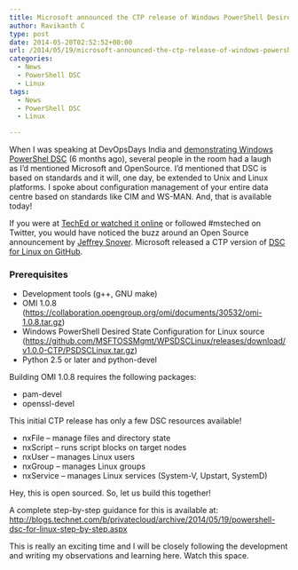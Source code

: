 ```yaml
---
title: Microsoft announced the CTP release of Windows PowerShell Desired State Configuration for Linux
author: Ravikanth C
type: post
date: 2014-05-20T02:52:52+00:00
url: /2014/05/19/microsoft-announced-the-ctp-release-of-windows-powershell-desired-state-configuration-for-linux/
categories:
  - News
  - PowerShell DSC
  - Linux
tags:
  - News
  - PowerShell DSC
  - Linux

---
```

When I was speaking at DevOpsDays India and [demonstrating Windows PowerShel DSC][1] (6 months ago), several people in the room had a laugh as I&#8217;d mentioned Microsoft and OpenSource. I&#8217;d mentioned that DSC is based on standards and it will, one day, be extended to Unix and Linux platforms. I spoke about configuration management of your entire data centre based on standards like CIM and WS-MAN. And, that is available today!

If you were at [TechEd or watched it online][2] or followed #msteched on Twitter, you would have noticed the buzz around an Open Source announcement by [Jeffrey Snover][3]. Microsoft released a CTP version of [DSC for Linux on GitHub][4].

### Prerequisites

- Development tools (g++, GNU make)
- OMI 1.0.8 (https://collaboration.opengroup.org/omi/documents/30532/omi-1.0.8.tar.gz)
- Windows PowerShell Desired State Configuration for Linux source (https://github.com/MSFTOSSMgmt/WPSDSCLinux/releases/download/v1.0.0-CTP/PSDSCLinux.tar.gz)
- Python 2.5 or later and python-devel

Building OMI 1.0.8 requires the following packages:

- pam-devel
- openssl-devel

This initial CTP release has only a few DSC resources available!

- nxFile – manage files and directory state
- nxScript – runs script blocks on target nodes
- nxUser – manages Linux users
- nxGroup – manages Linux groups
- nxService – manages Linux services (System-V, Upstart, SystemD)

Hey, this is open sourced. So, let us build this together!

A complete step-by-step guidance for this is available at: http://blogs.technet.com/b/privatecloud/archive/2014/05/19/powershell-dsc-for-linux-step-by-step.aspx

This is really an exciting time and I will be closely following the development and writing my observations and learning here. Watch this space.

[1]: http://devopsdays.org/events/2013-india/presentation/
[2]: http://channel9.msdn.com/Events/TechEd/NorthAmerica/2014/DCIM-B417#fbid=?hashlink=fbid
[3]: http://www.jsnover.com/
[4]: https://github.com/MSFTOSSMgmt/WPSDSCLinux